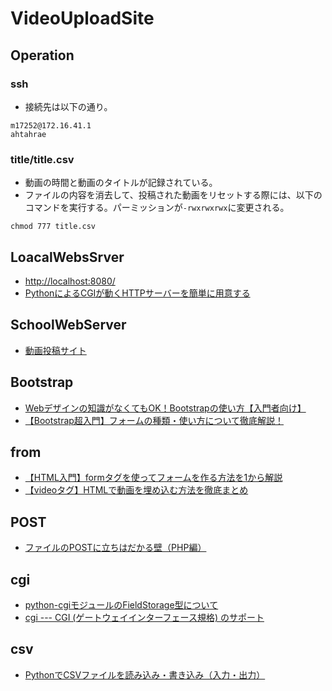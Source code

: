 # VideoUploadSite
## Operation
### ssh
- 接続先は以下の通り。
```
m17252@172.16.41.1
ahtahrae
```
### title/title.csv
- 動画の時間と動画のタイトルが記録されている。
- ファイルの内容を消去して、投稿された動画をリセットする際には、以下のコマンドを実行する。パーミッションが`-rwxrwxrwx`に変更される。
```
chmod 777 title.csv
```
## LoacalWebsSrver
- [http://localhost:8080/](http://localhost:8080/)
- [PythonによるCGIが動くHTTPサーバーを簡単に用意する](https://kurima.hatenablog.com/entry/2016/08/24/005716)
## SchoolWebServer
- [動画投稿サイト](http://172.16.41.1/~m17252/VideoUploadSite/index.py)
## Bootstrap
- [Webデザインの知識がなくてもOK！Bootstrapの使い方【入門者向け】](https://techacademy.jp/magazine/6270#ta-toc-1)
- [【Bootstrap超入門】フォームの種類・使い方について徹底解説！](https://www.sejuku.net/blog/75886)
## from
- [【HTML入門】formタグを使ってフォームを作る方法を1から解説](https://www.sejuku.net/blog/81862)
- [【videoタグ】HTMLで動画を埋め込む方法を徹底まとめ](https://webliker.info/52510/)
## POST
- [ファイルのPOSTに立ちはだかる壁（PHP編）](https://qiita.com/jkr_2255/items/188200cafb869ca9c622)
## cgi
- [python-cgiモジュールのFieldStorage型について](https://qiita.com/pythonista/items/ef1cbbf8991e3a5921ff#formnamevalue)
- [cgi --- CGI (ゲートウェイインターフェース規格) のサポート](https://docs.python.org/ja/3/library/cgi.html)
## csv
- [PythonでCSVファイルを読み込み・書き込み（入力・出力）](https://note.nkmk.me/python-csv-reader-writer/)
